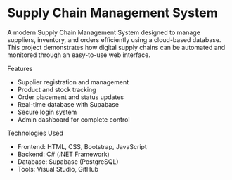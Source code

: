 # Supply Chain Management System

A modern Supply Chain Management System designed to manage suppliers, inventory, and orders efficiently using a cloud-based database.  
This project demonstrates how digital supply chains can be automated and monitored through an easy-to-use web interface.

Features
- Supplier registration and management  
- Product and stock tracking  
- Order placement and status updates  
- Real-time database with Supabase  
- Secure login system   
- Admin dashboard for complete control  

Technologies Used
- Frontend: HTML, CSS, Bootstrap, JavaScript  
- Backend: C# (.NET Framework)  
- Database: Supabase (PostgreSQL)  
- Tools: Visual Studio, GitHub  
